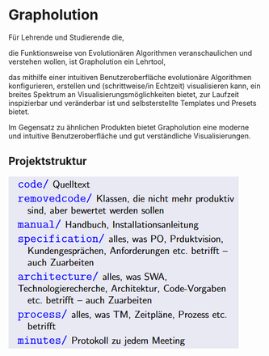 # Grapholution

Für Lehrende und Studierende die, 

die Funktionsweise von Evolutionären Algorithmen veranschaulichen und verstehen wollen, ist Grapholution ein Lehrtool,

das mithilfe einer intuitiven Benutzeroberfläche evolutionäre Algorithmen konfigurieren, erstellen und (schrittweise/in Echtzeit) visualisieren kann, 
ein breites Spektrum an Visualisierungsmöglichkeiten bietet, 
zur Laufzeit inspizierbar und veränderbar ist und
selbsterstellte Templates und Presets bietet.

Im Gegensatz zu ähnlichen Produkten bietet Grapholution eine moderne und intuitive Benutzeroberfläche und gut verständliche Visualisierungen.

## Projektstruktur

![Struktur](struktur.png)
